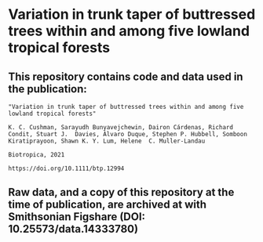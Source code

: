 # Variation in trunk taper of buttressed trees within and among five lowland tropical forests

## This repository contains code and data used in the publication:

	"Variation in trunk taper of buttressed trees within and among five lowland tropical forests"

	K. C. Cushman, Sarayudh Bunyavejchewin, Dairon Cárdenas, Richard Condit, Stuart J. 	Davies, Álvaro Duque, Stephen P. Hubbell, Somboon Kiratiprayoon, Shawn K. Y. Lum, Helene  C. Muller-Landau

	Biotropica, 2021

	https://doi.org/10.1111/btp.12994

## Raw data, and a copy of this repository at the time of publication, are archived at with Smithsonian Figshare (DOI: 10.25573/data.14333780)

